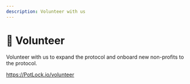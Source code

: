 ```yaml
---
description: Volunteer with us
---
```


# 💑 Volunteer

Volunteer with us to expand the protocol and onboard new non-profits to the protocol.

[https://PotLock.io/volunteer ](https://potlock.io/volunteer)
